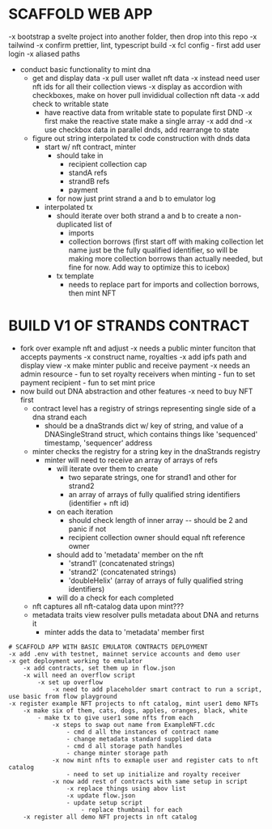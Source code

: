 # SCAFFOLD WEB APP
-x bootstrap a svelte project into another folder, then drop into this repo
    -x tailwind
    -x confirm prettier, lint, typescript build
    -x fcl config
        - first add user login
    -x aliased paths
- conduct basic functionality to mint dna
    - get and display data
        -x pull user wallet nft data
        -x instead need user nft ids for all their collection views
        -x display as accordion with checkboxes, make on hover pull invididual collection nft data
        -x add check to writable state
        - have reactive data from writable state to populate first DND
            -x first make the reactive state make a single array
            -x add dnd
    -x use checkbox data in parallel dnds, add rearrange to state
    - figure out string interpolated tx code construction with dnds data
        - start w/ nft contract, minter
            - should take in
                - recipient collection cap
                - standA refs
                - strandB refs
                - payment
            - for now just print strand a and b to emulator log
        - interpolated tx
            - should iterate over both strand a and b to create a non-duplicated list of
                - imports
                - collection borrows (first start off with making collection let name just be the fully qualified identifier, so will be making more collection borrows than actually needed, but fine for now. Add way to optimize this to icebox)
            - tx template
                - needs to replace part for imports and collection borrows, then mint NFT
            


# BUILD V1 OF STRANDS CONTRACT
- fork over example nft and adjust
    -x needs a public minter funciton that accepts payments
    -x construct name, royalties
    -x add ipfs path and display view
    -x make minter public and receive payment
    -x  needs an admin resource
        - fun to set royalty receivers when minting
        - fun to set payment recipient 
        - fun to set mint price
- now build out DNA abstraction and other features
    -x need to buy NFT first
    - contract level has a registry of strings representing single side of a dna strand each
        - should be a dnaStrands dict w/ key of string, and value of a DNASingleStrand struct, which contains things like 'sequenced' timestamp, 'sequencer' address
    - minter checks the registry for a string key in the dnaStrands registry
        - minter will need to receive an array of arrays of refs
            - will iterate over them to create
                - two separate strings, one for strand1 and other for strand2
                - an array of arrays of fully qualified string identifiers (identifier + nft id)
            - on each iteration 
                - should check length of inner array -- should be 2 and panic if not
                - recipient collection owner should equal nft reference owner
            - should add to 'metadata' member on the nft
                - 'strand1' (concatenated strings)
                - 'strand2' (concatenated strings)
                - 'doubleHelix' (array of arrays of fully qualified string identifiers)
            - will do a check for each completed 
    - nft captures all nft-catalog data upon mint???
    - metadata traits view resolver pulls metadata about DNA and returns it
        - minter adds the data to 'metadata' member first





```
# SCAFFOLD APP WITH BASIC EMULATOR CONTRACTS DEPLOYMENT
-x add .env with testnet, mainnet service accounts and demo user
-x get deployment working to emulator
    -x add contracts, set them up in flow.json
    -x will need an overflow script
        -x set up overflow
            -x need to add placeholder smart contract to run a script, use basic from flow playground
-x register example NFT projects to nft catalog, mint user1 demo NFTs
    -x make six of them, cats, dogs, apples, oranges, black, white
        - make tx to give user1 some nfts from each
            -x steps to swap out name from ExampleNFT.cdc
                - cmd d all the instances of contract name
                - change metadata standard supplied data
                - cmd d all storage path handles
                - change minter storage path
            -x now mint nfts to exmaple user and register cats to nft catalog
                - need to set up initialize and royalty receiver
            -x now add rest of contracts with same setup in script
                -x replace things using abov list
                -x update flow.json
                - update setup script
                    - replace thumbnail for each
    -x register all demo NFT projects in nft catalog


 
 